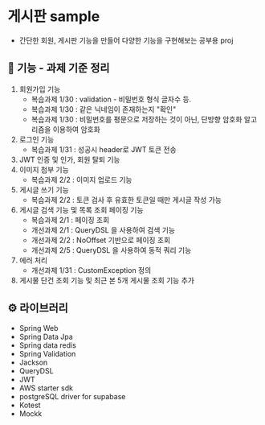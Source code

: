 # 게시판 sample
- 간단한 회원, 게시판 기능을 만들어 다양한 기능을 구현해보는 공부용 proj

## 📝 기능 - 과제 기준 정리
1. 회원가입 기능
   - 복습과제 1/30 : validation - 비밀번호 형식 글자수 등.
   - 복습과제 1/30 : 같은 닉네임이 존재하는지 "확인"
   - 복습과제 1/30 : 비밀번호를 평문으로 저장하는 것이 아닌, 단방향 암호화 알고리즘을 이용하여 암호화
2. 로그인 기능
   - 복습과제 1/31 : 성공시 header로 JWT 토큰 전송
3. JWT 인증 및 인가, 회원 탈퇴 기능
4. 이미지 첨부 기능
   - 복습과제 2/2 : 이미지 업로드 기능
5. 게시글 쓰기 기능
   - 복습과제 2/2 : 토큰 검사 후 유효한 토큰일 때만 게시글 작성 가능
6. 게시글 검색 기능 및 목록 조회 페이징 기능
   - 복습과제 2/1 : 페이징 조회
   - 개선과제 2/1 : QueryDSL 을 사용하여 검색 기능
   - 개선과제 2/2 : NoOffset 기반으로 페이징 조회
   - 개선과제 2/5 : QueryDSL 을 사용하여 동적 쿼리 기능
7. 에러 처리
   - 개선과제 1/31 : CustomException 정의
8. 게시물 단건 조회 기능 및 최근 본 5개 게시물 조회 기능 추가

## ⚙️ 라이브러리
- Spring Web
- Spring Data Jpa
- Spring data redis
- Spring Validation
- Jackson
- QueryDSL
- JWT
- AWS starter sdk
- postgreSQL driver for supabase
- Kotest
- Mockk
